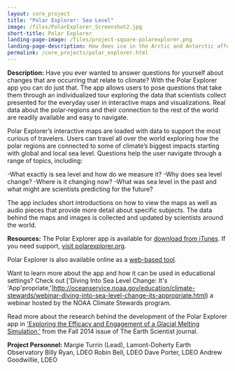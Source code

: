 ```yaml
---
layout: core_project 
title: "Polar Explorer: Sea Level"
image: /files/PolarExplorer_Screenshot2.jpg
short-title: Polar Explorer 
landing-page-image: /files/project-square-polarexplorer.png
landing-page-description: How does ice in the Arctic and Antarctic affect global sea levels? Explore these connections in a data driven, map-based iPad app.
permalink: /core_projects/polar_explorer.html
---
```


**Description:**
Have you ever wanted to answer questions for yourself about changes that are occurring that relate to climate? With the Polar Explorer app you can do just that.  The app allows users to pose questions that take them through an individualized tour exploring the data that scientists collect presented for the everyday user in interactive maps and visualizations. Real data about the polar-regions and their connection to the rest of the world are readily available and easy to navigate.

Polar Explorer’s interactive maps are loaded with data to support the most curious of travelers. Users can travel all over the world exploring how the polar regions are connected to some of climate’s biggest impacts starting with global and local sea level. Questions help the user navigate through a range of topics, including:

-What exactly is sea level and how do we measure it?
-Why does sea level change?
-Where is it changing now?
-What was sea level in the past and what might are scientists predicting for the future?

The app includes short introductions on how to view the maps as well as audio pieces that provide more detail about specific subjects.  The data behind the maps and images is collected and updated by scientists around the world. 

**Resources:**
The Polar Explorer app is available for [download from iTunes](https://itunes.apple.com/us/app/polar-explorer-sea-level/id1056414420?ls=1&mt=8).  If you need support, [visit polarexplorer.org](http://www.polar-observer.org/PolarExplorerHome.html).

Polar Explorer is also available online as a [web-based tool](http://www.polar-observer.org/data/web_pages/PolarExplorerOnline.html).

Want to learn more about the app and how it can be used in educational settings? Check out ['Diving Into Sea Level Change: It's 'App'propriate,']http://oceanservice.noaa.gov/education/climate-stewards/webinar-diving-into-sea-level-change-its-appropriate.html) a webinar hosted by the NOAA Climate Stewards program. 

Read more about the research behind the development of the Polar Explorer app in ['Exploring the Efficacy and Engagement of a Glacial Melting Simulation,'](https://www.nestanet.org/cms/sites/default/files/journal/LDEO_Fall2014sep.pdf) from the Fall 2014 issue of The Earth Scientist journal.

**Project Personnel:**
Margie Turrin (Lead), Lamont-Doherty Earth Observatory
Billy Ryan, LDEO
Robin Bell, LDEO
Dave Porter, LDEO
Andrew Goodwillie, LDEO
